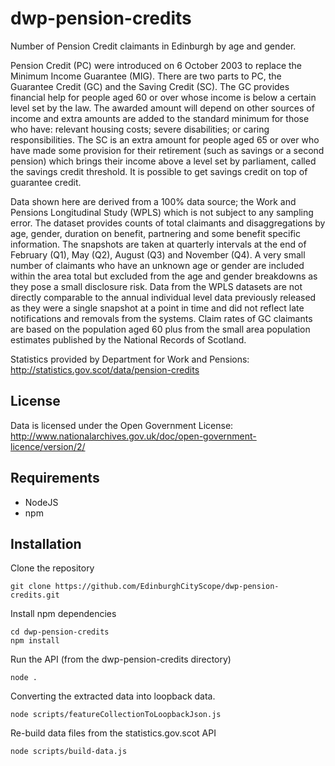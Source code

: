 # dwp-pension-credits
Number of Pension Credit claimants in Edinburgh by age and gender.

Pension Credit (PC) were introduced on 6 October 2003 to replace the Minimum Income Guarantee (MIG). There are two parts to PC, the Guarantee Credit (GC) and the Saving Credit (SC). The GC provides financial help for people aged 60 or over whose income is below a certain level set by the law. The awarded amount will depend on other sources of income and extra amounts are added to the standard minimum for those who have: relevant housing costs; severe disabilities; or caring responsibilities. The SC is an extra amount for people aged 65 or over who have made some provision for their retirement (such as savings or a second pension) which brings their income above a level set by parliament, called the savings credit threshold. It is possible to get savings credit on top of guarantee credit.

Data shown here are derived from a 100% data source; the Work and Pensions Longitudinal Study (WPLS) which is not subject to any sampling error. The dataset provides counts of total claimants and disaggregations by age, gender, duration on benefit, partnering and some benefit specific information. The snapshots are taken at quarterly intervals at the end of February (Q1), May (Q2), August (Q3) and November (Q4). A very small number of claimants who have an unknown age or gender are included within the area total but excluded from the age and gender breakdowns as they pose a small disclosure risk. Data from the WPLS datasets are not directly comparable to the annual individual level data previously released as they were a single snapshot at a point in time and did not reflect late notifications and removals from the systems. Claim rates of GC claimants are based on the population aged 60 plus from the small area population estimates published by the National Records of Scotland.

Statistics provided by Department for Work and Pensions:  http://statistics.gov.scot/data/pension-credits

## License

Data is licensed under the Open Government License: http://www.nationalarchives.gov.uk/doc/open-government-licence/version/2/

## Requirements

- NodeJS
- npm

## Installation

Clone the repository

```
git clone https://github.com/EdinburghCityScope/dwp-pension-credits.git
```

Install npm dependencies

```
cd dwp-pension-credits
npm install
```

Run the API (from the dwp-pension-credits directory)

```
node .
```

Converting the extracted data into loopback data.

```
node scripts/featureCollectionToLoopbackJson.js
```

Re-build data files from the statistics.gov.scot API

```
node scripts/build-data.js
```
